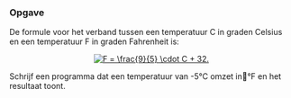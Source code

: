 ### Opgave

De formule voor het verband tussen een temperatuur C in graden Celsius en een temperatuur F in graden Fahrenheit is:

<center>
<a href="https://www.codecogs.com/eqnedit.php?latex=\fn_phv&space;F&space;=&space;\frac{9}{5}&space;\cdot&space;C&space;&plus;&space;32." target="_blank"><img src="https://latex.codecogs.com/svg.latex?\fn_phv&space;F&space;=&space;\frac{9}{5}&space;\cdot&space;C&space;&plus;&space;32." title="F = \frac{9}{5} \cdot C + 32." /></a>
</center>

Schrijf een programma dat een temperatuur van -5°C omzet in°F en het resultaat toont.
